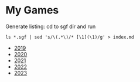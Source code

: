 # My Games

Generate listing: cd to sgf dir and run

```
ls *.sgf | sed 's/\(.*\)/* [\1](\1)/g' > index.md
```

* [2019](2019/index.md)
* [2020](2020/index.md)
* [2021](2021/index.md)
* [2022](2022/index.md)
* [2023](2023/index.md)
